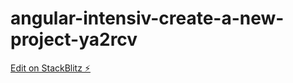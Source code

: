 # angular-intensiv-create-a-new-project-ya2rcv

[Edit on StackBlitz ⚡️](https://stackblitz.com/edit/angular-intensiv-create-a-new-project-ya2rcv)